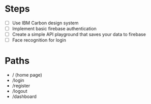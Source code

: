 # Steps 
 - [ ] Use IBM Carbon design system
 - [ ] Implement basic firebase authentication
 - [ ] Create a simple API playground that saves your data to firebase
 - [ ] Face recognition for login

# Paths
 * / (home page)
 * /login
 * /register
 * /logout
 * /dashboard
